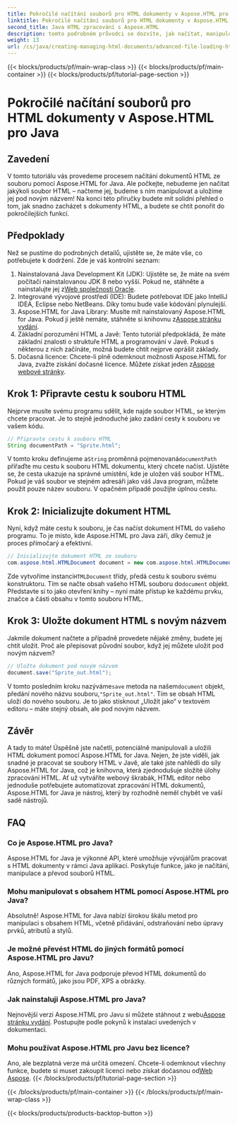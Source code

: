 ```yaml
---
title: Pokročilé načítání souborů pro HTML dokumenty v Aspose.HTML pro Java
linktitle: Pokročilé načítání souborů pro HTML dokumenty v Aspose.HTML pro Java
second_title: Java HTML zpracování s Aspose.HTML
description: tomto podrobném průvodci se dozvíte, jak načítat, manipulovat a ukládat dokumenty HTML pomocí Aspose.HTML for Java. Odemkněte pokročilé zpracování HTML ve svých projektech Java.
weight: 13
url: /cs/java/creating-managing-html-documents/advanced-file-loading-html-documents/
---
```


{{< blocks/products/pf/main-wrap-class >}}
{{< blocks/products/pf/main-container >}}
{{< blocks/products/pf/tutorial-page-section >}}

# Pokročilé načítání souborů pro HTML dokumenty v Aspose.HTML pro Java

## Zavedení
V tomto tutoriálu vás provedeme procesem načítání dokumentů HTML ze souboru pomocí Aspose.HTML for Java. Ale počkejte, nebudeme jen načítat jakýkoli soubor HTML – načteme jej, budeme s ním manipulovat a uložíme jej pod novým názvem! Na konci této příručky budete mít solidní přehled o tom, jak snadno zacházet s dokumenty HTML, a budete se chtít ponořit do pokročilejších funkcí.
## Předpoklady
Než se pustíme do podrobných detailů, ujistěte se, že máte vše, co potřebujete k dodržení. Zde je váš kontrolní seznam:
1.  Nainstalovaná Java Development Kit (JDK): Ujistěte se, že máte na svém počítači nainstalovanou JDK 8 nebo vyšší. Pokud ne, stáhněte a nainstalujte jej z[Web společnosti Oracle](https://www.oracle.com/java/technologies/javase-downloads.html).
2. Integrované vývojové prostředí (IDE): Budete potřebovat IDE jako IntelliJ IDEA, Eclipse nebo NetBeans. Díky tomu bude vaše kódování plynulejší.
3.  Aspose.HTML for Java Library: Musíte mít nainstalovaný Aspose.HTML for Java. Pokud ji ještě nemáte, stáhněte si knihovnu z[Aspose stránku vydání](https://releases.aspose.com/html/java/).
4. Základní porozumění HTML a Javě: Tento tutoriál předpokládá, že máte základní znalosti o struktuře HTML a programování v Javě. Pokud s některou z nich začínáte, možná budete chtít nejprve oprášit základy.
5.  Dočasná licence: Chcete-li plně odemknout možnosti Aspose.HTML for Java, zvažte získání dočasné licence. Můžete získat jeden z[Aspose webové stránky](https://purchase.aspose.com/temporary-license/).

## Krok 1: Připravte cestu k souboru HTML
Nejprve musíte svému programu sdělit, kde najde soubor HTML, se kterým chcete pracovat. Je to stejně jednoduché jako zadání cesty k souboru ve vašem kódu.
```java
// Připravte cestu k souboru HTML
String documentPath = "Sprite.html";
```
 V tomto kroku definujeme a`String` proměnná pojmenovaná`documentPath` přiřaďte mu cestu k souboru HTML dokumentu, který chcete načíst. Ujistěte se, že cesta ukazuje na správné umístění, kde je uložen váš soubor HTML. Pokud je váš soubor ve stejném adresáři jako váš Java program, můžete použít pouze název souboru. V opačném případě použijte úplnou cestu.
## Krok 2: Inicializujte dokument HTML
Nyní, když máte cestu k souboru, je čas načíst dokument HTML do vašeho programu. To je místo, kde Aspose.HTML pro Java září, díky čemuž je proces přímočarý a efektivní.
```java
// Inicializujte dokument HTML ze souboru
com.aspose.html.HTMLDocument document = new com.aspose.html.HTMLDocument(documentPath);
```
 Zde vytvoříme instanci`HTMLDocument` třídy, předá cestu k souboru svému konstruktoru. Tím se načte obsah vašeho HTML souboru do`document` objekt. Představte si to jako otevření knihy – nyní máte přístup ke každému prvku, značce a části obsahu v tomto souboru HTML.
## Krok 3: Uložte dokument HTML s novým názvem
Jakmile dokument načtete a případně provedete nějaké změny, budete jej chtít uložit. Proč ale přepisovat původní soubor, když jej můžete uložit pod novým názvem?
```java
// Uložte dokument pod novým názvem
document.save("Sprite_out.html");
```
 V tomto posledním kroku nazýváme`save` metoda na našem`document` objekt, předání nového názvu souboru,`"Sprite_out.html"`. Tím se obsah HTML uloží do nového souboru. Je to jako stisknout „Uložit jako“ v textovém editoru – máte stejný obsah, ale pod novým názvem.
## Závěr
A tady to máte! Úspěšně jste načetli, potenciálně manipulovali a uložili HTML dokument pomocí Aspose.HTML for Java. Nejen, že jste viděli, jak snadné je pracovat se soubory HTML v Javě, ale také jste nahlédli do síly Aspose.HTML for Java, což je knihovna, která zjednodušuje složité úlohy zpracování HTML.
Ať už vytváříte webový škrabák, HTML editor nebo jednoduše potřebujete automatizovat zpracování HTML dokumentů, Aspose.HTML for Java je nástroj, který by rozhodně neměl chybět ve vaší sadě nástrojů.
## FAQ
### Co je Aspose.HTML pro Java?
Aspose.HTML for Java je výkonné API, které umožňuje vývojářům pracovat s HTML dokumenty v rámci Java aplikací. Poskytuje funkce, jako je načítání, manipulace a převod souborů HTML.
### Mohu manipulovat s obsahem HTML pomocí Aspose.HTML pro Java?
Absolutně! Aspose.HTML for Java nabízí širokou škálu metod pro manipulaci s obsahem HTML, včetně přidávání, odstraňování nebo úpravy prvků, atributů a stylů.
### Je možné převést HTML do jiných formátů pomocí Aspose.HTML pro Javu?
Ano, Aspose.HTML for Java podporuje převod HTML dokumentů do různých formátů, jako jsou PDF, XPS a obrázky.
### Jak nainstaluji Aspose.HTML pro Java?
 Nejnovější verzi Aspose.HTML pro Javu si můžete stáhnout z webu[Aspose stránku vydání](https://releases.aspose.com/html/java/). Postupujte podle pokynů k instalaci uvedených v dokumentaci.
### Mohu používat Aspose.HTML pro Javu bez licence?
 Ano, ale bezplatná verze má určitá omezení. Chcete-li odemknout všechny funkce, budete si muset zakoupit licenci nebo získat dočasnou od[Web Aspose](https://purchase.aspose.com/temporary-license/).
{{< /blocks/products/pf/tutorial-page-section >}}

{{< /blocks/products/pf/main-container >}}
{{< /blocks/products/pf/main-wrap-class >}}

{{< blocks/products/products-backtop-button >}}
